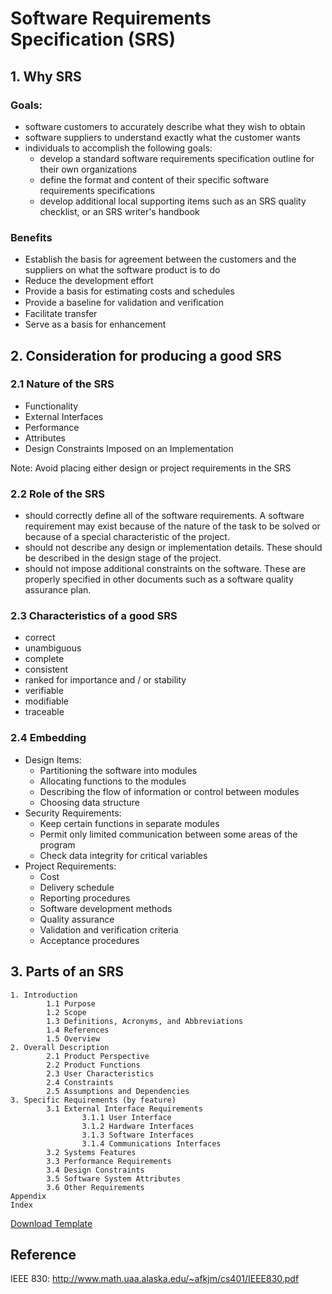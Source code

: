 # Software Requirements Specification (SRS)

## 1. Why SRS

### Goals:

* software customers to accurately describe what they wish to obtain
* software suppliers to understand exactly what the customer wants
* individuals to accomplish the following goals:
  * develop a standard software requirements specification outline for their own organizations
  * define the format and content of their specific software requirements specifications
  * develop additional local supporting items such as an SRS quality checklist, or an SRS writer's handbook

### Benefits

* Establish the basis for agreement between the customers and the suppliers on what the software product is to do
* Reduce the development effort
* Provide a basis for estimating costs and schedules
* Provide a baseline for validation and veriﬁcation
* Facilitate transfer
* Serve as a basis for enhancement

## 2. Consideration for producing a good SRS

### 2.1 Nature of the SRS

* Functionality
* External Interfaces
* Performance
* Attributes
* Design Constraints Imposed on an Implementation

Note: Avoid placing either design or project requirements in the SRS

### 2.2 Role of the SRS

* should correctly define all of the software requirements. A software requirement may exist because of the nature of the task to be solved or because of a special characteristic of the project.
* should not describe any design or implementation details. These should be described in the design stage of the project.
* should not impose additional constraints on the software. These are properly specified in other documents such as a software quality assurance plan.

### 2.3 Characteristics of a good SRS

* correct
* unambiguous
* complete
* consistent
* ranked for importance and / or stability
* verifiable
* modifiable
* traceable

### 2.4 Embedding

* Design Items:
  * Partitioning the software into modules
  * Allocating functions to the modules
  * Describing the flow of information or control between modules
  * Choosing data structure
* Security Requirements:
  * Keep certain functions in separate modules
  * Permit only limited communication between some areas of the program
  * Check data integrity for critical variables
* Project Requirements:
  * Cost
  * Delivery schedule
  * Reporting procedures
  * Software development methods
  * Quality assurance
  * Validation and verification criteria
  * Acceptance procedures

## 3. Parts of an SRS

```text
1. Introduction
		1.1 Purpose
		1.2 Scope
		1.3 Definitions, Acronyms, and Abbreviations
		1.4 References
		1.5 Overview
2. Overall Description
		2.1 Product Perspective
		2.2 Product Functions 
		2.3 User Characteristics
		2.4 Constraints
		2.5 Assumptions and Dependencies
3. Specific Requirements (by feature)
		3.1 External Interface Requirements
				3.1.1 User Interface
				3.1.2 Hardware Interfaces
				3.1.3 Software Interfaces
				3.1.4 Communications Interfaces
		3.2 Systems Features
		3.3 Performance Requirements
		3.4 Design Constraints
		3.5 Software System Attributes
		3.6 Other Requirements
Appendix
Index
```

<a href="./srs-template.md" download>Download Template</a>

## Reference

IEEE 830: http://www.math.uaa.alaska.edu/~afkjm/cs401/IEEE830.pdf

